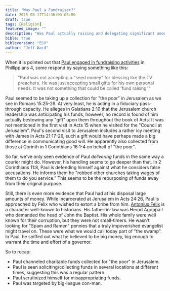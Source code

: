 ```yaml
---
title: "Was Paul a Fundraiser?"
date: 2025-08-17T14:36:03-05:00
draft: true
tags: [Religion]
featured_image: ""
description: "Was Paul actually raising and delegating significant amounts of funding like an evangelist today does? Or was he poor as a potbelly stove?"
bible: true
bibleversion: "ESV"
author: "Jeff Ward"
---
```


When it is pointed out that [Paul engaged in fundraising activities](./../why-is-fundraising-okay-for-paul) in Phillippians 4, some respond by saying something like this:

> "Paul was not accepting a "seed money" for blessing like the TV preachers. He was just accepting small gifts for his own personal needs. It was not something that could be called 'fund raising'."  

Paul seemed to be taking up a collection for "the poor" in Jerusalem as we see in Romans 15:25-26. At very least, he is acting in a fiduciary pass-through capacity. He alleges in Galatians 2:10 that the Jerusalem church leadership was anticipating his funds, however, no record is found of him actually bestowing any "gift" upon them throughout the book of Acts.  It was not mentioned in the first visit in Acts 15 when he visited for the "Council at Jerusalem".  Paul's second visit to Jerusalem includes a rather icy meeting with James in Acts 21:17-26, such a gift would have perhaps made a big difference in communicating good will. He apparently also collected from those at Corinth in 1 Corinthians 16:1-4 on behalf of "the poor".

So far, we've only seen evidence of Paul *delivering* funds in the same way a courier might do. However, his handling seems to go deeper than that. In 2 Corinthians 11:8, Paul is defending himself against what he considers false accusations.  He informs them he "robbed other churches taking wages of them to do you service." This seems to be the repurposing of funds away from their original purpose.

Still, there is even more evidence that Paul had at his disposal large amounts of money. While incarcerated at Jerusalem in Acts 24:26, Paul is approached by Felix who wished to extort a bribe from him.  [Antonius Felix](https://en.wikipedia.org/wiki/Antonius_Felix) is a character well-known to historians.  His father-in-law was Herod Agrippa I who demanded the head of John the Baptist. His whole family were well known for their corruption, but they were not small-timers. He wasn't looking for "Spam and Ramen" pennies that a truly impoverished evangelist might travel on. These were what we would call today part of "the swamp". In Paul, he sniffed out what he believed to be big money, big enough to warrant the time and effort of a governor.

So to recap:

- Paul channeled charitable funds collected for "the poor" in Jerusalem.
- Paul is seen soliciting/collecting funds in several locations at different times, suggesting this was a regular pattern.
- Paul scrutinized himself for misappropriating funds.
- Paul was targeted by big-league con-man.
